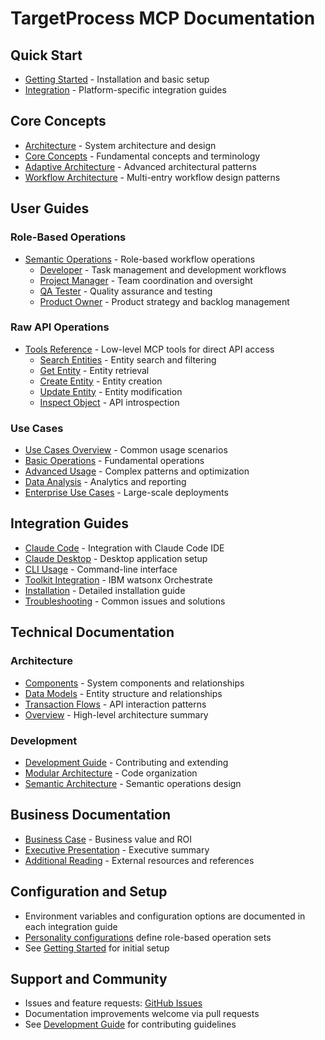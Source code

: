 # TargetProcess MCP Documentation

## Quick Start
- [Getting Started](getting-started.md) - Installation and basic setup
- [Integration](integration/) - Platform-specific integration guides

## Core Concepts
- [Architecture](ARCHITECTURE.md) - System architecture and design
- [Core Concepts](core-concepts.md) - Fundamental concepts and terminology
- [Adaptive Architecture](adaptive-architecture.md) - Advanced architectural patterns
- [Workflow Architecture](petri-net-architecture-guide.md) - Multi-entry workflow design patterns

## User Guides

### Role-Based Operations
- [Semantic Operations](semantic-operations/) - Role-based workflow operations
  - [Developer](semantic-operations/developer.md) - Task management and development workflows
  - [Project Manager](semantic-operations/project-manager.md) - Team coordination and oversight
  - [QA Tester](semantic-operations/tester.md) - Quality assurance and testing
  - [Product Owner](semantic-operations/product-owner.md) - Product strategy and backlog management

### Raw API Operations
- [Tools Reference](tools/) - Low-level MCP tools for direct API access
  - [Search Entities](tools/search-entities.md) - Entity search and filtering
  - [Get Entity](tools/get-entity.md) - Entity retrieval
  - [Create Entity](tools/create-entity.md) - Entity creation
  - [Update Entity](tools/update-entity.md) - Entity modification
  - [Inspect Object](tools/inspect-object.md) - API introspection

### Use Cases
- [Use Cases Overview](use-cases.md) - Common usage scenarios
- [Basic Operations](use-cases/basic-operations.md) - Fundamental operations
- [Advanced Usage](use-cases/advanced-usage.md) - Complex patterns and optimization
- [Data Analysis](use-cases/data-analysis.md) - Analytics and reporting
- [Enterprise Use Cases](use-cases/enterprise-use-cases.md) - Large-scale deployments

## Integration Guides
- [Claude Code](integration/claude-code.md) - Integration with Claude Code IDE
- [Claude Desktop](integration/claude-desktop.md) - Desktop application setup
- [CLI Usage](integration/cli-usage.md) - Command-line interface
- [Toolkit Integration](integration/toolkit-integration.md) - IBM watsonx Orchestrate
- [Installation](integration/installation.md) - Detailed installation guide
- [Troubleshooting](integration/troubleshooting.md) - Common issues and solutions

## Technical Documentation

### Architecture
- [Components](architecture/components.md) - System components and relationships
- [Data Models](architecture/data-models.md) - Entity structure and relationships
- [Transaction Flows](architecture/transaction-flows.md) - API interaction patterns
- [Overview](architecture/overview.md) - High-level architecture summary

### Development
- [Development Guide](development.md) - Contributing and extending
- [Modular Architecture](development/modular-architecture.md) - Code organization
- [Semantic Architecture](development/semantic-architecture-plan.md) - Semantic operations design

## Business Documentation
- [Business Case](BUSINESS-CASE.md) - Business value and ROI
- [Executive Presentation](EXECUTIVE-PRESENTATION.md) - Executive summary
- [Additional Reading](additional-reading.md) - External resources and references

## Configuration and Setup
- Environment variables and configuration options are documented in each integration guide
- [Personality configurations](../config/personalities/) define role-based operation sets
- See [Getting Started](getting-started.md) for initial setup

## Support and Community
- Issues and feature requests: [GitHub Issues](https://github.com/your-org/apptio-target-process-mcp/issues)
- Documentation improvements welcome via pull requests
- See [Development Guide](development.md) for contributing guidelines